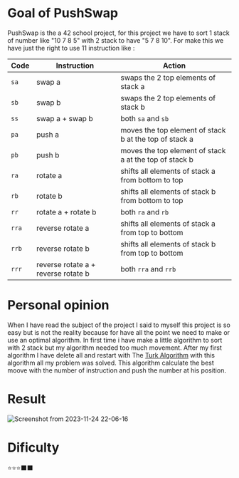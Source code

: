 # Goal of PushSwap

PushSwap is the a 42 school project, for this project we have to sort 1 stack of number like "10 7 8 5" with 2 stack to have "5 7 8 10". For make this we have just the right to use 11 instruction like : 

| Code  | Instruction                         | Action                                                 |
| ----- | ----------------------------------- | ------------------------------------------------------ |
| `sa`  | swap a                              | swaps the 2 top elements of stack a                    |
| `sb`  | swap b                              | swaps the 2 top elements of stack b                    |
| `ss`  | swap a + swap b                     | both `sa` and `sb`                                     |
| `pa`  | push a                              | moves the top element of stack b at the top of stack a |
| `pb`  | push b                              | moves the top element of stack a at the top of stack b |
| `ra`  | rotate a                            | shifts all elements of stack a from bottom to top      |
| `rb`  | rotate b                            | shifts all elements of stack b from bottom to top      |
| `rr`  | rotate a + rotate b                 | both `ra` and `rb`                                     |
| `rra` | reverse rotate a                    | shifts all elements of stack a from top to bottom      |
| `rrb` | reverse rotate b                    | shifts all elements of stack b from top to bottom      |
| `rrr` | reverse rotate a + reverse rotate b | both `rra` and `rrb`                                   |


# Personal opinion

When I have read the subject of the project I said to myself this project is so easy but is not the reality because for have all the point we need to make or use an optimal algorithm. In first time i have make a little algorithm to sort with 2 stack but my algorithm needed too much movement. After my first algorithm I have delete all and restart with The [Turk Algorithm](https://medium.com/@ayogun/push-swap-c1f5d2d41e97) with this algorithm all my problem was solved. This algorithm calculate the best moove with the number of instruction and push the number at his position. 

# Result

![Screenshot from 2023-11-24 22-06-16](https://github.com/mamaPvP/Pipex/assets/105978556/06b7abf6-a87d-49f2-afdb-ee3460e9fa1b)

# Dificulty

⭐️⭐️⭐️⬛️⬛️
